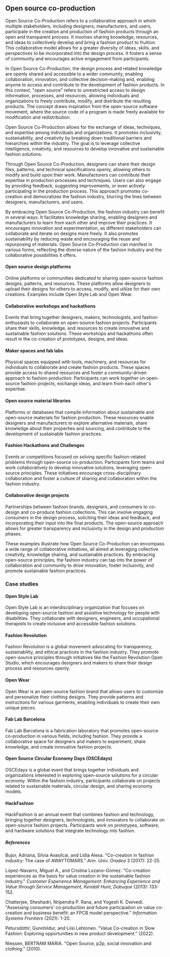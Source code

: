 ﻿## Open source co-production

Open Source Co-Production refers to a collaborative approach in which multiple stakeholders, including designers, manufacturers, and users, participate in the creation and production of fashion products through an open and transparent process. It involves sharing knowledge, resources, and ideas to collectively develop and bring a fashion product to fruition. This collaborative model allows for a greater diversity of ideas, skills, and perspectives to be incorporated into the design process. It fosters a sense of community and encourages active engagement from participants.

In Open Source Co-Production, the design process and related knowledge are openly shared and accessible to a wider community, enabling collaboration, innovation, and collective decision-making and, enabling anyone to access and contribute to the development of fashion products. In this context, "open source" refers to unrestricted access to design information, processes, and resources, allowing individuals and organizations to freely contribute, modify, and distribute the resulting products. The concept draws inspiration from the open-source software movement, where the source code of a program is made freely available for modification and redistribution.

Open Source Co-Production allows for the exchange of ideas, techniques, and expertise among individuals and organizations. It promotes inclusivity, sustainability, and creativity by breaking down traditional barriers and hierarchies within the industry. The goal is to leverage collective intelligence, creativity, and resources to develop innovative and sustainable fashion solutions.

Through Open Source Co-Production, designers can share their design files, patterns, and technical specifications openly, allowing others to modify and build upon their work. Manufacturers can contribute their expertise in production processes and techniques. Users can also engage by providing feedback, suggesting improvements, or even actively participating in the production process. This approach promotes co-creation and democratizes the fashion industry, blurring the lines between designers, manufacturers, and users.

By embracing Open Source Co-Production, the fashion industry can benefit in several ways. It facilitates knowledge sharing, enabling designers and manufacturers to learn from each other and improve their practices. It encourages innovation and experimentation, as different stakeholders can collaborate and iterate on designs more freely. It also promotes sustainability by reducing waste and encouraging the reuse and repurposing of materials.  Open Source Co-Production can manifest in various forms, reflecting the diverse nature of the fashion industry and the collaborative possibilities it offers.

#### Open source design platforms

Online platforms or communities dedicated to sharing open-source fashion designs, patterns, and resources. These platforms allow designers to upload their designs for others to access, modify, and utilize for their own creations. Examples include Open Style Lab and Open Wear.

#### Collaborative workshops and hackathons

Events that bring together designers, makers, technologists, and fashion enthusiasts to collaborate on open-source fashion projects. Participants share their skills, knowledge, and resources to create innovative and sustainable fashion solutions. These workshops and hackathons often result in the co-creation of prototypes, designs, and ideas.

#### Maker spaces and fab labs

Physical spaces equipped with tools, machinery, and resources for individuals to collaborate and create fashion products. These spaces provide access to shared resources and foster a community-driven approach to fashion production. Participants can work together on open-source fashion projects, exchange ideas, and learn from each other's expertise.

#### Open source material libraries

Platforms or databases that compile information about sustainable and open-source materials for fashion production. These resources enable designers and manufacturers to explore alternative materials, share knowledge about their properties and sourcing, and contribute to the development of sustainable fashion practices.

#### Fashion Hackathons and Challenges

Events or competitions focused on solving specific fashion-related problems through open-source co-production. Participants form teams and work collaboratively to develop innovative solutions, leveraging open-source principles. These initiatives encourage cross-disciplinary collaboration and foster a culture of sharing and collaboration within the fashion industry.

#### Collaborative design projects

Partnerships between fashion brands, designers, and consumers to co-design and co-produce fashion collections. This can involve engaging consumers in the design process, soliciting their ideas and feedback, and incorporating their input into the final products. The open-source approach allows for greater transparency and inclusivity in the design and production phases.

These examples illustrate how Open Source Co-Production can encompass a wide range of collaborative initiatives, all aimed at leveraging collective creativity, knowledge sharing, and sustainable practices. By embracing open-source principles, the fashion industry can tap into the power of collaboration and community to drive innovation, foster inclusivity, and promote sustainable fashion practices.

###  Case studies

#### Open Style Lab

Open Style Lab is an interdisciplinary organization that focuses on developing open-source fashion and assistive technology for people with disabilities. They collaborate with designers, engineers, and occupational therapists to create inclusive and accessible fashion solutions.

#### Fashion Revolution

Fashion Revolution is a global movement advocating for transparency, sustainability, and ethical practices in the fashion industry. They promote open-source principles through initiatives like the Fashion Revolution Open Studio, which encourages designers and makers to share their design process and resources openly.

####  Open Wear

Open Wear is an open-source fashion brand that allows users to customize and personalize their clothing designs. They provide patterns and instructions for various garments, enabling individuals to create their own unique pieces.

#### Fab Lab Barcelona

Fab Lab Barcelona is a fabrication laboratory that promotes open-source co-production in various fields, including fashion. They provide a collaborative space for designers and makers to experiment, share knowledge, and create innovative fashion projects.

#### Open Source Circular Economy Days (OSCEdays)

OSCEdays is a global event that brings together individuals and organizations interested in exploring open-source solutions for a circular economy. Within the fashion industry, participants collaborate on projects related to sustainable materials, circular design, and sharing economy models.

#### HackFashion

HackFashion is an annual event that combines fashion and technology, bringing together designers, technologists, and innovators to collaborate on open-source fashion projects. Participants work on prototypes, software, and hardware solutions that integrate technology into fashion.

##### References
Bujor, Adriana, Silvia Avasilcai, and Lidia Alexa. "Co-creation in fashion industry: The case of AWAYTOMARS." _Ann. Univ. Oradea_ 3 (2017): 22-25.

López-Navarro, Miguel A., and Cristina Lozano-Gómez. "Co-creation experiences as the basis for value creation in the sustainable fashion industry." _Customer Experience Management: Enhancing Experience and Value through Service Management, Kendall Hunt, Dubuque_ (2013): 133-152.

Chatterjee, Sheshadri, Nripendra P. Rana, and Yogesh K. Dwivedi. "Assessing consumers’ co‐production and future participation on value co‐creation and business benefit: an FPCB model perspective." _Information Systems Frontiers_ (2021): 1-20.

Pétursdóttir, Gunnhildur, and Liisi Lehtonen. "Value Co-creation in Slow Fashion: Exploring opportunities in new product development." (2022).

Niessen, BERTRAM MARIA. "Open Source, p2p, social innovation and clothing." (2010).
